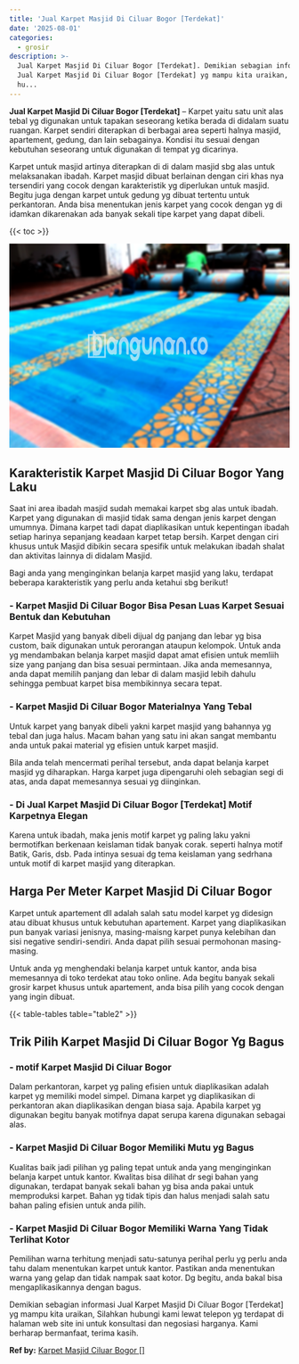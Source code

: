 ```yaml
---
title: 'Jual Karpet Masjid Di Ciluar Bogor [Terdekat]'
date: '2025-08-01'
categories:
  - grosir
description: >-
  Jual Karpet Masjid Di Ciluar Bogor [Terdekat]. Demikian sebagian informasi
  Jual Karpet Masjid Di Ciluar Bogor [Terdekat] yg mampu kita uraikan, Silahkan
  hu...
---
```


**Jual Karpet Masjid Di Ciluar Bogor \[Terdekat\]** – Karpet yaitu satu unit alas tebal yg digunakan untuk tapakan seseorang ketika berada di didalam suatu ruangan. Karpet sendiri diterapkan di berbagai area seperti halnya masjid, apartement, gedung, dan lain sebagainya. Kondisi itu sesuai dengan kebutuhan seseorang untuk digunakan di tempat yg dicarinya.

Karpet untuk masjid artinya diterapkan di di dalam masjid sbg alas untuk melaksanakan ibadah. Karpet masjid dibuat berlainan dengan ciri khas nya tersendiri yang cocok dengan karakteristik yg diperlukan untuk masjid. Begitu juga dengan karpet untuk gedung yg dibuat tertentu untuk perkantoran. Anda bisa menentukan jenis karpet yang cocok dengan yg di idamkan dikarenakan ada banyak sekali tipe karpet yang dapat dibeli.

{{< toc >}}

![Jual Karpet Masjid Di Ciluar Bogor [Terdekat]](/images/grosir-karpet-murah-32.png)

## Karakteristik Karpet Masjid Di Ciluar Bogor Yang Laku

Saat ini area ibadah masjid sudah memakai karpet sbg alas untuk ibadah. Karpet yang digunakan di masjid tidak sama dengan jenis karpet dengan umumnya. Dimana karpet tadi dapat diaplikasikan untuk kepentingan ibadah setiap harinya sepanjang keadaan karpet tetap bersih. Karpet dengan ciri khusus untuk Masjid dibikin secara spesifik untuk melakukan ibadah shalat dan aktivitas lainnya di didalam Masjid.

Bagi anda yang menginginkan belanja karpet masjid yang laku, terdapat beberapa karakteristik yang perlu anda ketahui sbg berikut!

### \- Karpet Masjid Di Ciluar Bogor Bisa Pesan Luas Karpet Sesuai Bentuk dan Kebutuhan

Karpet Masjid yang banyak dibeli dijual dg panjang dan lebar yg bisa custom, baik digunakan untuk perorangan ataupun kelompok. Untuk anda yg mendambakan belanja karpet masjid dapat amat efisien untuk memliih size yang panjang dan bisa sesuai permintaan. Jika anda memesannya, anda dapat memilih panjang dan lebar di dalam masjid lebih dahulu sehingga pembuat karpet bisa membikinnya secara tepat.

### \- Karpet Masjid Di Ciluar Bogor Materialnya Yang Tebal

Untuk karpet yang banyak dibeli yakni karpet masjid yang bahannya yg tebal dan juga halus. Macam bahan yang satu ini akan sangat membantu anda untuk pakai material yg efisien untuk karpet masjid.

Bila anda telah mencermati perihal tersebut, anda dapat belanja karpet masjid yg diharapkan. Harga karpet juga dipengaruhi oleh sebagian segi di atas, anda dapat memesannya sesuai yg diinginkan.

### \- Di Jual Karpet Masjid Di Ciluar Bogor \[Terdekat\] Motif Karpetnya Elegan

Karena untuk ibadah, maka jenis motif karpet yg paling laku yakni bermotifkan berkenaan keislaman tidak banyak corak. seperti halnya motif Batik, Garis, dsb. Pada intinya sesuai dg tema keislaman yang sedrhana untuk motif di karpet masjid yang diterapkan.

## Harga Per Meter Karpet Masjid Di Ciluar Bogor

Karpet untuk apartement dll adalah salah satu model karpet yg didesign atau dibuat khusus untuk kebutuhan apartement. Karpet yang diaplikasikan pun banyak variasi jenisnya, masing-maisng karpet punya kelebihan dan sisi negative sendiri-sendiri. Anda dapat pilih sesuai permohonan masing-masing.

Untuk anda yg menghendaki belanja karpet untuk kantor, anda bisa memesannya di toko terdekat atau toko online. Ada begitu banyak sekali grosir karpet khusus untuk apartement, anda bisa pilih yang cocok dengan yang ingin dibuat.

{{< table-tables table="table2" >}}

## Trik Pilih Karpet Masjid Di Ciluar Bogor Yg Bagus

### \- motif Karpet Masjid Di Ciluar Bogor

Dalam perkantoran, karpet yg paling efisien untuk diaplikasikan adalah karpet yg memiliki model simpel. Dimana karpet yg diaplikasikan di perkantoran akan diaplikasikan dengan biasa saja. Apabila karpet yg digunakan begitu banyak motifnya dapat serupa karena digunakan sebagai alas.

### \- Karpet Masjid Di Ciluar Bogor Memiliki Mutu yg Bagus

Kualitas baik jadi pilihan yg paling tepat untuk anda yang menginginkan belanja karpet untuk kantor. Kwalitas bisa dilihat dr segi bahan yang digunakan, terdapat banyak sekali bahan yg bisa anda pakai untuk memproduksi karpet. Bahan yg tidak tipis dan halus menjadi salah satu bahan paling efisien untuk anda pilih.

### \- Karpet Masjid Di Ciluar Bogor Memiliki Warna Yang Tidak Terlihat Kotor

Pemilihan warna terhitung menjadi satu-satunya perihal perlu yg perlu anda tahu dalam menentukan karpet untuk kantor. Pastikan anda menentukan warna yang gelap dan tidak nampak saat kotor. Dg begitu, anda bakal bisa mengaplikasikannya dengan bagus.

Demikian sebagian informasi Jual Karpet Masjid Di Ciluar Bogor \[Terdekat\] yg mampu kita uraikan, Silahkan hubungi kami lewat telepon yg terdapat di halaman web site ini untuk konsultasi dan negosiasi harganya. Kami berharap bermanfaat, terima kasih.

**Ref by:**  [Karpet Masjid Ciluar Bogor []](https://id.wikipedia.org/wiki/Karpet)

